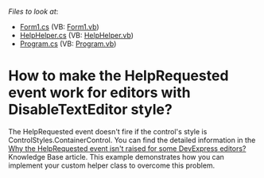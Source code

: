 <!-- default file list -->
*Files to look at*:

* [Form1.cs](./CS/WindowsApplication1/Form1.cs) (VB: [Form1.vb](./VB/WindowsApplication1/Form1.vb))
* [HelpHelper.cs](./CS/WindowsApplication1/HelpHelper.cs) (VB: [HelpHelper.vb](./VB/WindowsApplication1/HelpHelper.vb))
* [Program.cs](./CS/WindowsApplication1/Program.cs) (VB: [Program.vb](./VB/WindowsApplication1/Program.vb))
<!-- default file list end -->
# How to make the HelpRequested event work for editors with DisableTextEditor style?


<p>The HelpRequested event doesn't fire if the control's style is ControlStyles.ContainerControl. You can find the detailed information in the <a href="https://www.devexpress.com/Support/Center/p/K18286">Why the HelpRequested event isn't raised for some DevExpress editors?</a> Knowledge Base article. This example demonstrates how you can implement your custom helper class to overcome this problem.</p>

<br/>


